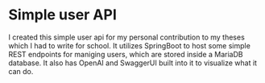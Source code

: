 # Simple user API
I created this simple user api for my personal contribution to my theses which I had to write for school. It utilizes SpringBoot to host some simple REST endpoints for maniging users, which are stored inside a MariaDB database. It also has OpenAI and SwaggerUI built into it to visualize what it can do.